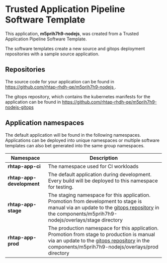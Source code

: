# Trusted Application Pipeline Software Template

This application, **m5prih7h9-nodejs**, was created from a Trusted Application Pipeline Software Template.

The software templates create a new source and gitops deployment repositories with a sample source application. 

## Repositories

The source code for your application can be found in [https://github.com/rhtap-rhdh-qe/m5prih7h9-nodejs ](https://github.com/rhtap-rhdh-qe/m5prih7h9-nodejs ).
 
The gitops repository, which contains the kubernetes manifests for the application can be found in 
[https://github.com/rhtap-rhdh-qe/m5prih7h9-nodejs-gitops ](https://github.com/rhtap-rhdh-qe/m5prih7h9-nodejs-gitops ) 

## Application namespaces 

The default application will be found in the following namespaces. Applications can be deployed into unique namespaces or multiple software templates can also bet generated into the same group namespaces.  

|  Namespace   |  Description   |  
| -------- | -------- |
| **rhtap-app-ci** | The namespace used for CI workloads |
| **rhtap-app-development** | The default application during development. Every build will be deployed to this namespace for testing. |
| **rhtap-app-stage** | The staging namespace for this application. Promotion from development to stage is manual via an update to the [gitops repository](https://github.com/rhtap-rhdh-qe/m5prih7h9-nodejs-gitops ) in the components/m5prih7h9-nodejs/overlays/stage directory |
| **rhtap-app-prod** | The production namespace for this application. Promotion from stage to production is manual via an update to the [gitops repository](https://github.com/rhtap-rhdh-qe/m5prih7h9-nodejs-gitops ) in the components/m5prih7h9-nodejs/overlays/prod directory |